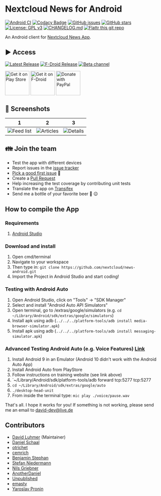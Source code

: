 # Nextcloud News for Android

[![Android CI](https://github.com/nextcloud/news-android/workflows/Android%20CI/badge.svg)](https://github.com/nextcloud/news-android/actions)
[![Codacy Badge](https://api.codacy.com/project/badge/Grade/2bb65782750445c99e80dab29f6701a6)](https://www.codacy.com/app/Nextcloud/news-android?utm_source=github.com&amp;utm_medium=referral&amp;utm_content=nextcloud/news-android&amp;utm_campaign=Badge_Grade)
[![GitHub issues](https://img.shields.io/github/issues/nextcloud/news-android.svg)](https://github.com/nextcloud/news-android/issues)
[![GitHub stars](https://img.shields.io/github/stars/nextcloud/news-android.svg)](https://github.com/nextcloud/news-android/stargazers)
[![License: GPL v3](https://img.shields.io/badge/License-GPL%20v3-blue.svg)](https://www.gnu.org/licenses/gpl-3.0)
[![CHANGELOG.md](https://img.shields.io/badge/Changelog-CHANGELOG.md-informational)](CHANGELOG.md)
[![Flattr this git repo](https://img.shields.io/badge/Flattr-Donate-success)](https://flattr.com/submit/auto?user_id=david-dev&url=https://github.com/owncloud/News-Android-App&title=News-Android-App&language=JAVA&tags=github&category=software)

An Android client for [Nextcloud News App](https://github.com/nextcloud/news/).

## ▶️ Access

[![Latest Release](https://img.shields.io/github/v/tag/nextcloud/news-android?label=latest+release&sort=semver)](https://github.com/nextcloud/news-android/releases)
[![F-Droid Release](https://img.shields.io/f-droid/v/de.luhmer.owncloudnewsreader)](https://f-droid.org/de/packages/de.luhmer.owncloudnewsreader/)
[![Beta channel](https://img.shields.io/badge/Play%0DStore-Beta%0Dchannel-informational)](https://play.google.com/apps/testing/de.luhmer.owncloudnewsreader)

[<img src="https://play.google.com/intl/en_us/badges/images/generic/en_badge_web_generic.png"
      alt="Get it on Play Store"
      height="80">](https://play.google.com/store/apps/details?id=de.luhmer.owncloudnewsreader&pcampaignid=MKT-Other-global-all-co-prtnr-py-PartBadge-Mar2515-1)
[<img src="https://f-droid.org/badge/get-it-on.png"
      alt="Get it on F-Droid"
      height="80">](https://f-droid.org/app/de.luhmer.owncloudnewsreader)
[<img src="https://raw.githubusercontent.com/stefan-niedermann/paypal-donate-button/master/paypal-donate-button.png"
      alt="Donate with PayPal"
      height="80">](https://www.paypal.com/donate?hosted_button_id=5TJ6LTEVTDF5J)


## 👀 Screenshots

| 1 | 2 | 3 |
| --- | --- | --- |
| ![Feed list](https://raw.githubusercontent.com/nextcloud/news-android/master/fastlane/metadata/android/en-US/images/phoneScreenshots/1_en-US.png) | ![Articles](https://raw.githubusercontent.com/nextcloud/news-android/master/fastlane/metadata/android/en-US/images/phoneScreenshots/2_en-US.png) | ![Details](https://raw.githubusercontent.com/nextcloud/news-android/master/fastlane/metadata/android/en-US/images/phoneScreenshots/4_en-US.png) |

## 👪 Join the team
* Test the app with different devices
* Report issues in the [issue tracker](https://github.com/nextcloud/news-android/issues)
* [Pick a good first issue](https://github.com/nextcloud/news-android/labels/good%20first%20issue) :notebook:
* Create a [Pull Request](https://opensource.guide/how-to-contribute/#opening-a-pull-request)
* Help increasing the test coverage by contributing unit tests
* Translate the app on [Transifex](https://www.transifex.com/nextcloud/nextcloud/)
* Send me a bottle of your favorite beer :beers: :wink:

## How to compile the App

### Requirements

1. [Android Studio](https://developer.android.com/studio/)

### Download and install

1. Open cmd/terminal
2. Navigate to your workspace
3. Then type in: `git clone https://github.com/nextcloud/news-android.git`
4. Import the Project in Android Studio and start coding!
   
### Testing with Android Auto

1. Open Android Studio, click on "Tools" -> "SDK Manager"
2. Select and install "Android Auto API Simulators"
3. Open terminal, go to <android-sdk>/extras/google/simulators (e.g. `cd ~/Library/Android/sdk/extras/google/simulators`)
4. Install apk using adb (`../../../platform-tools/adb install media-browser-simulator.apk`)
5. Install apk using adb (`../../../platform-tools/adb install messaging-simulator.apk`)

### Advanced Testing Android Auto (e.g. Voice Features) [Link](https://developer.android.com/training/cars/testing)

1. Install Android 9 in an Emulator (Android 10 didn't work with the Android Auto App)
2. Install Android Auto from PlayStore
3. Follow instructions on training website (see link above)
4. `~/Library/Android/sdk/platform-tools/adb forward tcp:5277 tcp:5277
5. `cd ~/Library/Android/sdk/extras/google/auto`
6. `./desktop-head-unit`
7. From inside the terminal type: `mic play ./voice/pause.wav`

That's all. I hope it works for you! If something is not working, please send me an email to david-dev@live.de


## Contributors

* [David Luhmer](https://github.com/David-Development) (Maintainer)
* [Daniel Schaal](https://github.com/schaal)
* [otrichet](https://github.com/otrichet)
* [cemrich](https://github.com/cemrich)
* [Benjamin Stephan](https://github.com/b3nson)
* [Stefan Niedermann](https://github.com/stefan-niedermann)
* [Nils Griebner](https://github.com/NilsGriebner)
* [AnotherDaniel](https://github.com/AnotherDaniel)
* [Unpublished](https://github.com/Unpublished)
* [emasty](https://github.com/emasty)
* [Yaroslav Pronin](https://github.com/proninyaroslav)
